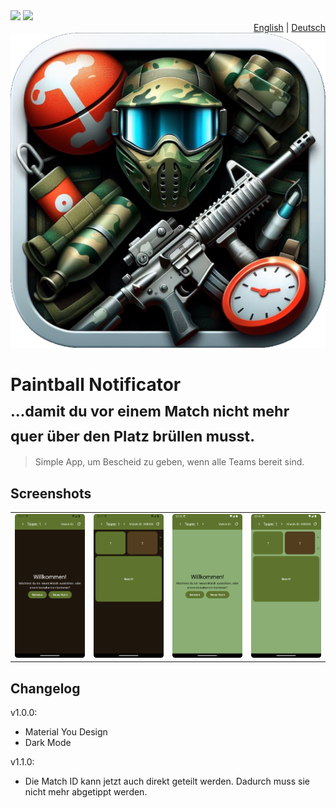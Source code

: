 <div>
<div align="left">
<img src="https://github.com/CryZo/PaintballNotificator/actions/workflows/android.yml/badge.svg"/>
<img src="https://github.com/CryZo/PaintballNotificator/actions/workflows/docs.yml/badge.svg"/>
</div>
<div align="right">
<a href="README.md">English</a> | <a href="README.de.md">Deutsch</a>
</div>
</div>

<div align="center">
<img src="fastlane/metadata/android/de/images/icon.png" alt="App icon" />
</div>

<h1>Paintball Notificator<br><sub>…damit du vor einem Match nicht mehr quer über den Platz brüllen musst.</sub></h1>

> Simple App, um Bescheid zu geben, wenn alle Teams bereit sind.

## Screenshots
|  | | | |
|-|-|-|-|
| ![](fastlane/metadata/android/de/images/phoneScreenshots/1.png) | ![](fastlane/metadata/android/de/images/phoneScreenshots/2.png) | ![](fastlane/metadata/android/de/images/phoneScreenshots/3.png) | ![](fastlane/metadata/android/de/images/phoneScreenshots/4.png) | 

## Changelog
v1.0.0:
 - Material You Design
 - Dark Mode

v1.1.0:
 - Die Match ID kann jetzt auch direkt geteilt werden. Dadurch muss sie nicht mehr abgetippt werden.

